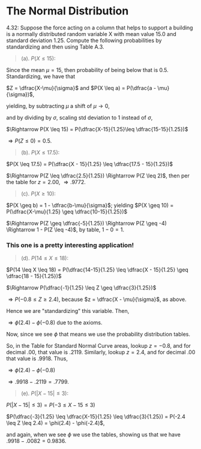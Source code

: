 # The Normal Distribution

4.32: Suppose the force acting on a column that helps to support a building is a normally distributed random variable X with mean value 15.0 and standard deviation 1.25. Compute the following probabilities by standardizing and then using Table A.3.

> (a). $P(X \leq 15)$:

Since the mean $\mu = 15$, then probability of being below that is $0.5$. Standardizing, we have that

$Z = \dfrac{X-\mu}{\sigma}$ and $P(X \leq a) = P(\dfrac{a - \mu}{\sigma})$,

yielding, by subtracting $\mu$ a shift of $\mu \rightarrow 0$,

and by dividing by $\sigma$, scaling std deviation to $1$ instead of $\sigma$,

$\Rightarrow P(X \leq 15) = P(\dfrac{X-15}{1.25}\leq \dfrac{15-15}{1.25})$

$\Rightarrow P(Z \leq 0) = 0.5$.

> (b). $P(X \leq 17.5)$:


$P(X \leq 17.5) = P(\dfrac{X - 15}{1.25} \leq \dfrac{17.5 - 15}{1.25})$

$\Rightarrow P(Z \leq \dfrac{2.5}{1.25}) \Rightarrow P(Z \leq 2)$, then per the table for $z = 2.00$, $\Rightarrow .9772$.

> (c). $P(X \geq 10)$:

$P(X \geq b) = 1 - \dfrac{b-\mu}{\sigma}$; yielding $P(X \geq 10) = P(\dfrac{X-\mu}{1.25} \geq \dfrac{10-15}{1.25})$

$\Rightarrow P(Z \geq \dfrac{-5}{1.25}) \Rightarrow P(Z \geq -4) \Rightarrow 1 - P(Z \leq -4)$, by table, $1 - 0 = 1$.

### This one is a pretty interesting application!

> (d). $P(14 \leq X \leq 18)$:

$P(14 \leq X \leq 18) = P(\dfrac{14-15}{1.25} \leq \dfrac{X - 15}{1.25} \geq \dfrac{18 - 15}{1.25})$

$\Rightarrow P(\dfrac{-1}{1.25} \leq Z \geq \dfrac{3}{1.25})$

$\Rightarrow P(-0.8 \leq Z \geq 2.4)$, because $z = \dfrac{X - \mu}{\sigma}$, as above.

Hence we are "standardizing" this variable. Then,

$\Rightarrow \phi(2.4) - \phi(-0.8)$ due to the axioms.

Now, since we see $\phi$ that means we use the probability distribution tables.

So, in the Table for Standard Normal Curve areas, lookup $z = -0.8$, and for decimal $.00$,
that value is $.2119$. Similarly, lookup $z = 2.4$, and for decimal $.00$ that value is
$.9918$. Thus,

$\Rightarrow \phi(2.4) - \phi(-0.8)$

$\Rightarrow .9918 - .2119 = .7799$.


> (e). $P(|X - 15| \leq 3)$:

$P(|X - 15| \leq 3) = P(-3 \leq X - 15 \leq 3)$

$P(\dfrac{-3}{1.25} \leq \dfrac{X-15}{1.25} \leq \dfrac{3}{1.25}) = P(-2.4 \leq Z \leq 2.4) = \phi(2.4) - \phi(-2.4)$,

and again, when we see $\phi$ we use the tables, showing us that we have $.9918 - .0082 = 0.9836$.
